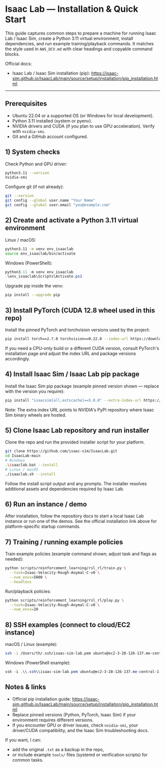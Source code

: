 # Isaac Lab — Installation & Quick Start

This guide captures common steps to prepare a machine for running Isaac Lab / Isaac Sim, create a Python 3.11 virtual environment, install dependencies, and run example training/playback commands. It matches the style used in `AWS_DCV.md` with clear headings and copyable command blocks.

Official docs:

- Isaac Lab / Isaac Sim installation (pip): https://isaac-sim.github.io/IsaacLab/main/source/setup/installation/pip_installation.html

---

## Prerequisites

- Ubuntu 22.04 or a supported OS (or Windows for local development).
- Python 3.11 installed (system or pyenv).
- NVIDIA drivers and CUDA (if you plan to use GPU acceleration). Verify with `nvidia-smi`.
- Git and a GitHub account configured.

## 1) System checks

Check Python and GPU driver:

```bash
python3.11 --version
nvidia-smi
```

Configure git (if not already):

```bash
git --version
git config --global user.name "Your Name"
git config --global user.email "you@example.com"
```

## 2) Create and activate a Python 3.11 virtual environment

Linux / macOS:

```bash
python3.11 -m venv env_isaaclab
source env_isaaclab/bin/activate
```

Windows (PowerShell):

```powershell
python3.11 -m venv env_isaaclab
.\env_isaaclab\Scripts\Activate.ps1
```

Upgrade pip inside the venv:

```bash
pip install --upgrade pip
```

## 3) Install PyTorch (CUDA 12.8 wheel used in this repo)

Install the pinned PyTorch and torchvision versions used by the project:

```bash
pip install torch==2.7.0 torchvision==0.22.0 --index-url https://download.pytorch.org/whl/cu128
```

If you need a CPU-only build or a different CUDA version, consult PyTorch's installation page and adjust the index URL and package versions accordingly.

## 4) Install Isaac Sim / Isaac Lab pip package

Install the Isaac Sim pip package (example pinned version shown — replace with the version you require):

```bash
pip install "isaacsim[all,extscache]==5.0.0" --extra-index-url https://pypi.nvidia.com
```

Note: The extra index URL points to NVIDIA's PyPI repository where Isaac Sim binary wheels are hosted.

## 5) Clone Isaac Lab repository and run installer

Clone the repo and run the provided installer script for your platform.

```bash
git clone https://github.com/isaac-sim/IsaacLab.git
cd IsaacLab-main
# Windows
.\isaaclab.bat --install
# Linux / macOS
./isaaclab.sh --install
```

Follow the install script output and any prompts. The installer resolves additional assets and dependencies required by Isaac Lab.

## 6) Run an instance / demo

After installation, follow the repository docs to start a local Isaac Lab instance or run one of the demos. See the official installation link above for platform-specific startup commands.

## 7) Training / running example policies

Train example policies (example command shown; adjust task and flags as needed):

```bash
python scripts/reinforcement_learning/rsl_rl/train.py \
  --task=Isaac-Velocity-Rough-Anymal-C-v0 \
  --num_envs=5000 \
  --headless
```

Run/playback policies:

```bash
python scripts/reinforcement_learning/rsl_rl/play.py \
  --task=Isaac-Velocity-Rough-Anymal-C-v0 \
  --num_envs=20
```

## 8) SSH examples (connect to cloud/EC2 instance)

macOS / Linux (example):

```bash
ssh -i /Users/th/.ssh/isaac-sim-lab.pem ubuntu@ec2-3-28-126-137.me-central-1.compute.amazonaws.com
```

Windows (PowerShell example):

```powershell
ssh -i .\\.ssh\\isaac-sim-lab.pem ubuntu@ec2-3-28-126-137.me-central-1.compute.amazonaws.com
```

## Notes & links

- Official pip installation guide: https://isaac-sim.github.io/IsaacLab/main/source/setup/installation/pip_installation.html
- Replace pinned versions (Python, PyTorch, Isaac Sim) if your environment requires different versions.
- If you encounter GPU or driver issues, check `nvidia-smi`, your driver/CUDA compatibility, and the Isaac Sim troubleshooting docs.

If you want, I can:

- add the original `.txt` as a backup in the repo,
- or include example `tools/` files (systemd or verification scripts) for common tasks.
